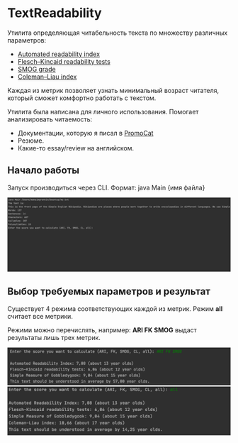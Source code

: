 # TextReadability
Утилита определяющая читабельность текста по множеству различных параметров:

* [Automated readability index](https://en.wikipedia.org/wiki/Automated_readability_index)
* [Flesch–Kincaid readability tests](https://en.wikipedia.org/wiki/Flesch%E2%80%93Kincaid_readability_tests)
* [SMOG grade](https://en.wikipedia.org/wiki/SMOG)
* [Coleman–Liau index](https://en.wikipedia.org/wiki/Coleman%E2%80%93Liau_index)

Каждая из метрик позволяет узнать минимальный возраст читателя, который сможет комфортно работать с текстом.

Утилита была написана для личного использования. Помогает анализировать читаемость:

* Документации, которую я писал в [PromoCat](https://api.promocatcompany.com)
* Резюме.
* Какие-то essay/review на английском.


Начало работы
---
Запуск производиться через CLI. Формат: java Main {имя файла}

![Start](https://github.com/maxim092001/TextReadability/blob/master/resources/start.png)

Выбор требуемых параметров и результат
---
Существует 4 режима соответствующих каждой из метрик. Режим **all** считает все метрики.

Режими можно перечислять, например: **ARI FK SMOG** выдаст результаты лишь трех метрик.

![Params](https://github.com/maxim092001/TextReadability/blob/master/resources/params.png)
![Result](https://github.com/maxim092001/TextReadability/blob/master/resources/result.png)
